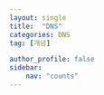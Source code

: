 ```yaml
---
layout: single
title:  "DNS"
categories: DNS
tag: [개념]

author_profile: false
sidebar:
    nav: "counts"
---
```



